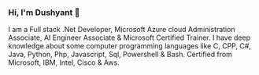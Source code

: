 ### Hi, I'm Dushyant 👋

I am a Full stack .Net Developer, Microsoft Azure cloud Administration Associate, AI Engineer Associate & Microsoft Certified Trainer. I have deep knowledge about some computer programming languages like C, CPP, C#, Java, Python, Php, Javascript, Sql, Powershell & Bash. Certified from Microsoft, IBM, Intel, Cisco & Aws.
